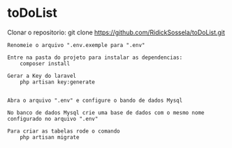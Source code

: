 # toDoList

Clonar o repositorio:
    git clone https://github.com/RidickSossela/toDoList.git

    Renomeie o arquivo ".env.exemple para ".env"

    Entre na pasta do projeto para instalar as dependencias:
        composer install

    Gerar a Key do laravel
        php artisan key:generate


    Abra o arquivo ".env" e configure o bando de dados Mysql

    No banco de dados Mysql crie uma base de dados com o mesmo nome configurado no arquivo ".env"

    Para criar as tabelas rode o comando
        php artisan migrate
